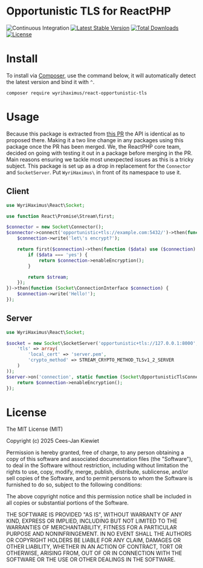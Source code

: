 # Opportunistic TLS for ReactPHP

![Continuous Integration](https://github.com/WyriHaximus/reactphp-opportunistic-tls/workflows/Continuous%20Integration/badge.svg)
[![Latest Stable Version](https://poser.pugx.org/WyriHaximus/react-opportunistic-tls/v/stable.png)](https://packagist.org/packages/WyriHaximus/react-opportunistic-tls)
[![Total Downloads](https://poser.pugx.org/WyriHaximus/react-opportunistic-tls/downloads.png)](https://packagist.org/packages/WyriHaximus/react-opportunistic-tls)
[![License](https://poser.pugx.org/WyriHaximus/react-opportunistic-tls/license.png)](https://packagist.org/packages/WyriHaximus/react-opportunistic-tls)

# Install

To install via [Composer](http://getcomposer.org/), use the command below, it will automatically detect the latest version and bind it with `^`.

```
composer require wyrihaximus/react-opportunistic-tls
```

# Usage

Because this package is extracted from [this PR](https://github.com/reactphp/socket/pull/302) the API is identical as
to proposed there. Making it a two line change in any packages using this package once the PR has been merged. We, the
ReactPHP core team, decided on going with testing it out in a package before merging in the PR. Main reasons ensuring
we tackle most unexpected issues as this is a tricky subject. This package is set up as a drop in replacement for the
`Connector` and `SocketServer`. Put `WyriHaximus\` in front of its namespace to use it.

## Client

```php
use WyriHaximus\React\Socket;

use function React\Promise\Stream\first;

$connector = new Socket\Connector();
$connector->connect('opportunistic+tls://example.com:5432/')->then(function (Socket\OpportunisticTlsConnectionInterface $startTlsConnection) {
    $connection->write('let\'s encrypt?');

    return first($connection)->then(function ($data) use ($connection) {
        if ($data === 'yes') {
            return $connection->enableEncryption();
        }

        return $stream;
    });
})->then(function (Socket\ConnectionInterface $connection) {
    $connection->write('Hello!');
});
```

## Server

```php
use WyriHaximus\React\Socket;

$socket = new Socket\SocketServer('opportunistic+tls://127.0.0.1:8000', array(
    'tls' => array(
        'local_cert' => 'server.pem',
        'crypto_method' => STREAM_CRYPTO_METHOD_TLSv1_2_SERVER
    )
));
$server->on('connection', static function (Socket\OpportunisticTlsConnectionInterface $connection) use ($server) {
    return $connection->enableEncryption();
});
```

# License

The MIT License (MIT)

Copyright (c) 2025 Cees-Jan Kiewiet

Permission is hereby granted, free of charge, to any person obtaining a copy
of this software and associated documentation files (the "Software"), to deal
in the Software without restriction, including without limitation the rights
to use, copy, modify, merge, publish, distribute, sublicense, and/or sell
copies of the Software, and to permit persons to whom the Software is
furnished to do so, subject to the following conditions:

The above copyright notice and this permission notice shall be included in all
copies or substantial portions of the Software.

THE SOFTWARE IS PROVIDED "AS IS", WITHOUT WARRANTY OF ANY KIND, EXPRESS OR
IMPLIED, INCLUDING BUT NOT LIMITED TO THE WARRANTIES OF MERCHANTABILITY,
FITNESS FOR A PARTICULAR PURPOSE AND NONINFRINGEMENT. IN NO EVENT SHALL THE
AUTHORS OR COPYRIGHT HOLDERS BE LIABLE FOR ANY CLAIM, DAMAGES OR OTHER
LIABILITY, WHETHER IN AN ACTION OF CONTRACT, TORT OR OTHERWISE, ARISING FROM,
OUT OF OR IN CONNECTION WITH THE SOFTWARE OR THE USE OR OTHER DEALINGS IN THE
SOFTWARE.
